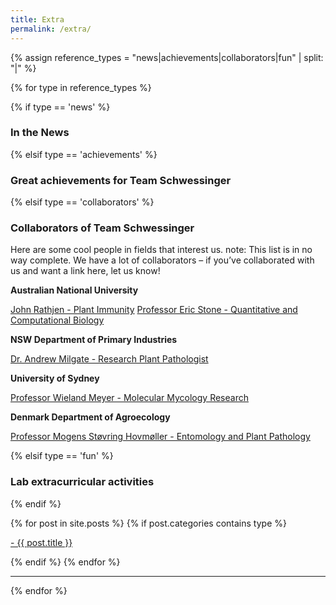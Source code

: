 ```yaml
---
title: Extra
permalink: /extra/
---
```





{% assign reference_types = "news|achievements|collaborators|fun" | split: "|" %}

{% for type in reference_types %}

{% if type == 'news' %}
### **In the News**
 {% elsif type == 'achievements' %}
### **Great achievements for Team Schwessinger**
 {% elsif type == 'collaborators' %}
### **Collaborators of Team Schwessinger**
Here are some cool people in fields that interest us. note: This list is in no way complete. We have a lot of collaborators – if you’ve collaborated with us and want a link here, let us know!

**Australian National University**

[John Rathjen - Plant Immunity](https://biology.anu.edu.au/research/labs/rathjen-group-plant-immunity)
[Professor Eric Stone - Quantitative and Computational Biology](https://biology.anu.edu.au/research/labs/stone-group-quantitative-and-computational-biology)

**NSW Department of Primary Industries**

[Dr. Andrew Milgate - Research Plant Pathologist](https://www.dpi.nsw.gov.au/about-us/research-development/staff/staff-profiles/andrew-milgate)

**University of Sydney**

[Professor Wieland Meyer - Molecular Mycology Research](http://www.mycologylab.org/DefaultInfo.aspx?Page=Home)

**Denmark Department of Agroecology**

[Professor Mogens Støvring Hovmøller - Entomology and Plant Pathology](http://pure.au.dk/portal/en/mogens.hovmoller@agrsci.dk)


 {% elsif type == 'fun' %}
### **Lab extracurricular activities**
{% endif %}

<div class="content list">
  {% for post in site.posts %}
    {% if post.categories contains type %}
    <div class="list-item">
      <p class="list-post-title">
        <a href="{{ site.baseurl }}{{ post.url }}">- {{ post.title }}</a>
      </p>
    </div>
    {% endif %}
  {% endfor %}
</div>

<hr>
{% endfor %}
